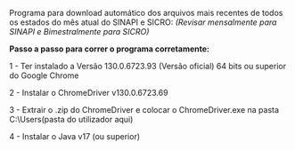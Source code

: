 Programa para download automático dos arquivos mais recentes de todos os estados do mês atual do SINAPI e SICRO:
*(Revisar mensalmente para SINAPI e Bimestralmente para SICRO)*

<b>Passo a passo para correr o programa corretamente:</b>

1 - Ter instalado a Versão 130.0.6723.93 (Versão oficial) 64 bits ou superior do Google Chrome

2 - Instalar o ChromeDriver v130.0.6723.69

3 - Extrair o .zip do ChromeDriver e colocar o ChromeDriver.exe na pasta C:\Users\(pasta do utilizador aqui)

4 - Instalar o Java v17 (ou superior)
